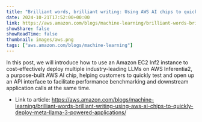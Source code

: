 ```yaml
---
title: "Brilliant words, brilliant writing: Using AWS AI chips to quickly deploy Meta LLama 3-powered applications"
date: 2024-10-21T17:52:00+00:00
link: https://aws.amazon.com/blogs/machine-learning/brilliant-words-brilliant-writing-using-aws-ai-chips-to-quickly-deploy-meta-llama-3-powered-applications/
showShare: false
showReadTime: false
thumbnail: images/aws.png
tags: ["aws.amazon.com/blogs/machine-learning"]
---
```

In this post, we will introduce how to use an Amazon EC2 Inf2 instance to cost-effectively deploy multiple industry-leading LLMs on AWS Inferentia2, a purpose-built AWS AI chip, helping customers to quickly test and open up an API interface to facilitate performance benchmarking and downstream application calls at the same time.

- Link to article: https://aws.amazon.com/blogs/machine-learning/brilliant-words-brilliant-writing-using-aws-ai-chips-to-quickly-deploy-meta-llama-3-powered-applications/